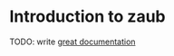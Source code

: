 # Introduction to zaub

TODO: write [great documentation](http://jacobian.org/writing/what-to-write/)

